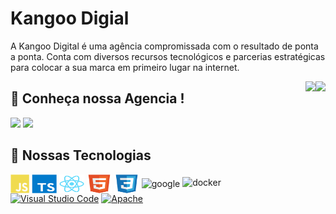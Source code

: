 
# Kangoo Digial

A Kangoo Digital é uma agência compromissada com o resultado de ponta a ponta. Conta com diversos recursos tecnológicos e parcerias estratégicas para colocar a sua marca em primeiro lugar na internet.

<img align="right" height="150" src="https://i.pinimg.com/originals/e4/26/70/e426702edf874b181aced1e2fa5c6cde.gif"/>

  <img align="right" height="150" src="https://kangoo.digital/wp-content/uploads/2022/06/Kangoo-Digital-Cor-Completo-1290x1290-Branco-Perfil.fw_.png"/>


<div aling="center">
  
## 🔗 Conheça nossa Agencia !                                               
<a href="https://www.instagram.com/kangoodigitalbr/" target="_blank"><img src="https://img.shields.io/badge/-Instagram-%23E4405F?style=for-the-badge&logo=instagram&logoColor=white" target="_blank"></a>
<a href="https://www.linkedin.com/company/kangoo-digital/" target="_blank"><img src="https://img.shields.io/badge/-LinkedIn-%230077B5?style=for-the-badge&logo=linkedin&logoColor=white" target="_blank"></a>  
</div>

## 🔗 Nossas Tecnologias    
<div aling="center">
   <img  align="center"  alt="Js" height="30" width="30" src="https://raw.githubusercontent.com/devicons/devicon/master/icons/javascript/javascript-plain.svg">
  <img  align="center" alt="Ts" height="30" width="40" src="https://raw.githubusercontent.com/devicons/devicon/master/icons/typescript/typescript-plain.svg">
  <img align="center" alt="React" height="30" width="40" src="https://raw.githubusercontent.com/devicons/devicon/master/icons/react/react-original.svg">
  <img align="center" alt="HTML" height="30" width="40" src="https://raw.githubusercontent.com/devicons/devicon/master/icons/html5/html5-original.svg">
  <img align="center" alt="CSS" height="30" width="40" src="https://raw.githubusercontent.com/devicons/devicon/master/icons/css3/css3-original.svg"> 
 <img align="center" alt="google" height="30" src="https://cdn.jsdelivr.net/gh/devicons/devicon/icons/googlecloud/googlecloud-original.svg"/>
<img aling="center" alt="docker"height="40"width="40"src="https://camo.githubusercontent.com/fc836983ed18b80caef906c8f1593bcfd4f5c8c587f51a911b1cb4d657a9588b/68747470733a2f2f63646e2e6a7364656c6976722e6e65742f67682f64657669636f6e732f64657669636f6e2f69636f6e732f646f636b65722f646f636b65722d6f726967696e616c2d776f72646d61726b2e737667">
 <a  align="center"  alt="Js" height="30" width="40"  href="https://code.visualstudio.com/" title="Visual Studio Code"><img src="https://github.com/get-icon/geticon/raw/master/icons/visual-studio-code.svg" alt="Visual Studio Code" width="30px" height="30px"></a>
<a  align="center"  alt="Js" height="30" width="40"  href="https://www.apache.org/" title="Apache"><img src="https://github.com/get-icon/geticon/raw/master/icons/apache.svg" alt="Apache" width="30px" height="30px"></a>
 </div>

    

